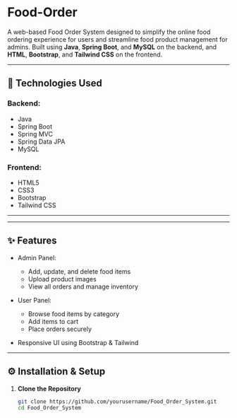 # Food-Order

A web-based Food Order System designed to simplify the online food ordering experience for users and streamline food product management for admins. Built using **Java**, **Spring Boot**, and **MySQL** on the backend, and **HTML**, **Bootstrap**, and **Tailwind CSS** on the frontend.

---

## 🔧 Technologies Used

### Backend:
- Java
- Spring Boot
- Spring MVC
- Spring Data JPA
- MySQL

### Frontend:
- HTML5
- CSS3
- Bootstrap
- Tailwind CSS

---


---

## ✨ Features

- Admin Panel:
  - Add, update, and delete food items
  - Upload product images
  - View all orders and manage inventory

- User Panel:
  - Browse food items by category
  - Add items to cart
  - Place orders securely

- Responsive UI using Bootstrap & Tailwind

---

## ⚙️ Installation & Setup

1. **Clone the Repository**
   ```bash
   git clone https://github.com/yourusername/Food_Order_System.git
   cd Food_Order_System


